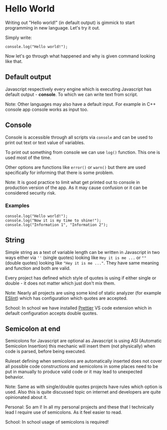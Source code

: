 # Hello World

Writing out "Hello world!" (in default output) is gimmick to start programming in new language. Let's try it out.

Simply write:

    console.log("Hello world!");

Now let's go through what happened and why is given command looking like that.

## Default output

Javascript respectively every engine which is executing Javascript has default output - **console**. To which we can write text from script.

Note: Other languages may also have a default input. For example in C++ console app console works as input too.

## Console

Console is accessible through all scripts via `console` and can be used to print out text or text value of variables.

To print out something from console we can use `log()` function. This one is used most of the time.

Other options are functions like `error()` or `warn()` but there are used specifically for informing that there is some problem.

Note: It is good practice to limit what get printed out to console in production version of the app. As it may cause confusion or it can be considered security risk.

### Examples

```
console.log("Hello world!");
console.log("Now it is my time to shine!");
console.log("Information 1", "Information 2");
```

## String

Simple string as a text of variable length can be written in Javascript in two ways either via `''` (single quotes) looking like `Hey it is me ...` or `""` (double quotes) looking like `"Hey it is me ..."`. They have same meaning and function and both are valid.

Every project has defined which style of quotes is using if either single or double - it does not matter which just don't mix them.

Note: Nearly all projects are using some kind of static analyzer (for example [ESlint](https://eslint.org/)) which has configuration which quotes are accepted.

School: In school we have installed [Prettier](https://prettier.io/) VS code extension which in default configuration accepts double quotes.

## Semicolon at end

Semicolons for Javascript are optional as Javascript is using
ASI (Automatic Semicolon Insertion) this mechanic will insert them (not physically) when code is parsed, before being executed.

Ruleset defining when semicolons are automatically inserted does not cover all possible code constructions and semicolons in some places need to be put in manually to produce valid code or it may lead to unexpected behavior.

Note: Same as with single/double quotes projects have rules which option is used. Also this is quite discussed topic on internet and developers are quite opinionated about it.

Personal: So am I! In all my personal projects and these that I technically lead I require use of semicolons. As it feel easier to read.

School: In school usage of semicolons is required!
